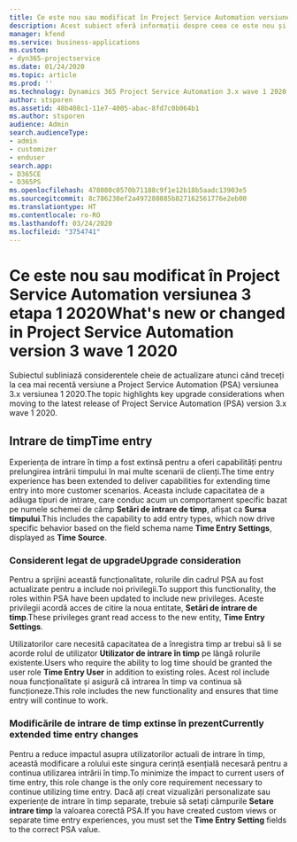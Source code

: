 ```yaml
---
title: Ce este nou sau modificat în Project Service Automation versiunea 3.x etapa 1 2020
description: Acest subiect oferă informații despre ceea ce este nou și schimbat în Project Service Automation versiunea 3 etapa 1 2020.
manager: kfend
ms.service: business-applications
ms.custom:
- dyn365-projectservice
ms.date: 01/24/2020
ms.topic: article
ms.prod: ''
ms.technology: Dynamics 365 Project Service Automation 3.x wave 1 2020
author: stsporen
ms.assetid: 48b408c1-11e7-4005-abac-8fd7c0b064b1
ms.author: stsporen
audience: Admin
search.audienceType:
- admin
- customizer
- enduser
search.app:
- D365CE
- D365PS
ms.openlocfilehash: 478080c0570b71188c9f1e12b18b5aadc13903e5
ms.sourcegitcommit: 8c786230ef2a497280885b827162561776e2eb00
ms.translationtype: HT
ms.contentlocale: ro-RO
ms.lasthandoff: 03/24/2020
ms.locfileid: "3754741"
---
```

# <a name="whats-new-or-changed-in-project-service-automation-version-3-wave-1-2020"></a><span data-ttu-id="ef88e-103">Ce este nou sau modificat în Project Service Automation versiunea 3 etapa 1 2020</span><span class="sxs-lookup"><span data-stu-id="ef88e-103">What's new or changed in Project Service Automation version 3 wave 1 2020</span></span>
<span data-ttu-id="ef88e-104">Subiectul subliniază considerentele cheie de actualizare atunci când treceți la cea mai recentă versiune a Project Service Automation (PSA) versiunea 3.x versiunea 1 2020.</span><span class="sxs-lookup"><span data-stu-id="ef88e-104">The topic highlights key upgrade considerations when moving to the latest release of Project Service Automation (PSA) version 3.x wave 1 2020.</span></span>

## <a name="time-entry"></a><span data-ttu-id="ef88e-105">Intrare de timp</span><span class="sxs-lookup"><span data-stu-id="ef88e-105">Time entry</span></span>
<span data-ttu-id="ef88e-106">Experiența de intrare în timp a fost extinsă pentru a oferi capabilități pentru prelungirea intrării timpului în mai multe scenarii de clienți.</span><span class="sxs-lookup"><span data-stu-id="ef88e-106">The time entry experience has been extended to deliver capabilities for extending time entry into more customer scenarios.</span></span> <span data-ttu-id="ef88e-107">Aceasta include capacitatea de a adăuga tipuri de intrare, care conduc acum un comportament specific bazat pe numele schemei de câmp **Setări de intrare de timp**, afișat ca **Sursa timpului**.</span><span class="sxs-lookup"><span data-stu-id="ef88e-107">This includes the capability to add entry types, which now drive specific behavior based on the field schema name **Time Entry Settings**, displayed as **Time Source**.</span></span>

### <a name="upgrade-consideration"></a><span data-ttu-id="ef88e-108">Considerent legat de upgrade</span><span class="sxs-lookup"><span data-stu-id="ef88e-108">Upgrade consideration</span></span>
<span data-ttu-id="ef88e-109">Pentru a sprijini această funcționalitate, rolurile din cadrul PSA au fost actualizate pentru a include noi privilegii.</span><span class="sxs-lookup"><span data-stu-id="ef88e-109">To support this functionality, the roles within PSA have been updated to include new privileges.</span></span> <span data-ttu-id="ef88e-110">Aceste privilegii acordă acces de citire la noua entitate, **Setări de intrare de timp**.</span><span class="sxs-lookup"><span data-stu-id="ef88e-110">These privileges grant read access to the new entity, **Time Entry Settings**.</span></span>

<span data-ttu-id="ef88e-111">Utilizatorilor care necesită capacitatea de a înregistra timp ar trebui să li se acorde rolul de utilizator **Utilizator de intrare în timp** pe lângă rolurile existente.</span><span class="sxs-lookup"><span data-stu-id="ef88e-111">Users who require the ability to log time should be granted the user role **Time Entry User** in addition to existing roles.</span></span> <span data-ttu-id="ef88e-112">Acest rol include noua funcționalitate și asigură că intrarea în timp va continua să funcționeze.</span><span class="sxs-lookup"><span data-stu-id="ef88e-112">This role includes the new functionality and ensures that time entry will continue to work.</span></span>

### <a name="currently-extended-time-entry-changes"></a><span data-ttu-id="ef88e-113">Modificările de intrare de timp extinse în prezent</span><span class="sxs-lookup"><span data-stu-id="ef88e-113">Currently extended time entry changes</span></span>
<span data-ttu-id="ef88e-114">Pentru a reduce impactul asupra utilizatorilor actuali de intrare în timp, această modificare a rolului este singura cerință esențială necesară pentru a continua utilizarea intrării în timp.</span><span class="sxs-lookup"><span data-stu-id="ef88e-114">To minimize the impact to current users of time entry, this role change is the only core requirement necessary to continue utilizing time entry.</span></span> <span data-ttu-id="ef88e-115">Dacă ați creat vizualizări personalizate sau experiențe de intrare în timp separate, trebuie să setați câmpurile **Setare intrare timp** la valoarea corectă PSA.</span><span class="sxs-lookup"><span data-stu-id="ef88e-115">If you have created custom views or separate time entry experiences, you must set the **Time Entry Setting** fields to the correct PSA value.</span></span>
